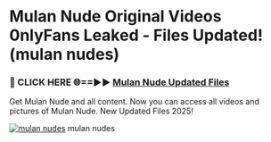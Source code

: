 # Mulan Nude Original Videos 0nlyFans Leaked - Files Updated! (mulan nudes)

<h3>🔴 CLICK HERE 🌐==►► <a href="https://tinyurl.com/2p9ay9w9" rel="nofollow">Mulan Nude Updated Files</a></h3>

Get Mulan Nude and all content. Now you can access all videos and pictures of Mulan Nude. New Updated Files 2025!

[![mulan nudes](https://i.imgur.com/KQgVmj3.gif)](https://tinyurl.com/2p9ay9w9)
mulan nudes